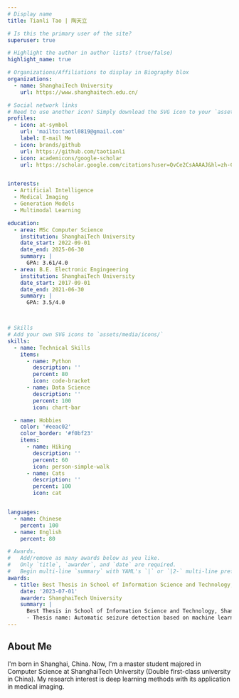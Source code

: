 ```yaml
---
# Display name
title: Tianli Tao | 陶天立

# Is this the primary user of the site?
superuser: true

# Highlight the author in author lists? (true/false)
highlight_name: true

# Organizations/Affiliations to display in Biography blox
organizations:
  - name: ShanghaiTech University
    url: https://www.shanghaitech.edu.cn/

# Social network links
# Need to use another icon? Simply download the SVG icon to your `assets/media/icons/` folder.
profiles:
  - icon: at-symbol
    url: 'mailto:taotl0819@gmail.com'
    label: E-mail Me
  - icon: brands/github
    url: https://github.com/taotianli
  - icon: academicons/google-scholar
    url: https://scholar.google.com/citations?user=QvCe2CsAAAAJ&hl=zh-CN


interests:
  - Artificial Intelligence
  - Medical Imaging
  - Generation Models
  - Multimodal Learning

education:
  - area: MSc Computer Science
    institution: ShanghaiTech University
    date_start: 2022-09-01
    date_end: 2025-06-30
    summary: |
      GPA: 3.61/4.0
  - area: B.E. Electronic Engingeering
    institution: ShanghaiTech University
    date_start: 2017-09-01
    date_end: 2021-06-30
    summary: |
      GPA: 3.5/4.0



# Skills
# Add your own SVG icons to `assets/media/icons/`
skills:
  - name: Technical Skills
    items:
      - name: Python
        description: ''
        percent: 80
        icon: code-bracket
      - name: Data Science
        description: ''
        percent: 100
        icon: chart-bar

  - name: Hobbies
    color: '#eeac02'
    color_border: '#f0bf23'
    items:
      - name: Hiking
        description: ''
        percent: 60
        icon: person-simple-walk
      - name: Cats
        description: ''
        percent: 100
        icon: cat


languages:
  - name: Chinese
    percent: 100
  - name: English
    percent: 80

# Awards.
#   Add/remove as many awards below as you like.
#   Only `title`, `awarder`, and `date` are required.
#   Begin multi-line `summary` with YAML's `|` or `|2-` multi-line prefix and indent 2 spaces below.
awards:
  - title: Best Thesis in School of Information Science and Technology, ShanghaiTech University
    date: '2023-07-01'
    awarder: ShanghaiTech University
    summary: |
      Best Thesis in School of Information Science and Technology, ShanghaiTech University
      - Thesis name: Automatic seizure detection based on machine learning
---
```


## About Me

I'm born in Shanghai, China. Now, I'm a master student majored in Computer Science at ShanghaiTech University (Double first-class university in China). My research interest is deep learning methods with its application in medical imaging.
